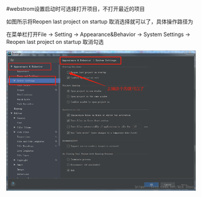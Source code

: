 #webstrom设置启动时可选择打开项目，不打开最近的项目

如图所示将Reopen last project on startup 取消选择就可以了，具体操作路径为

在菜单栏打开File →  Setting  → Appearance&Behavior  → System Settings  → Reopen last project on startup 取消勾选


![](图片/20180706140115258.png)
